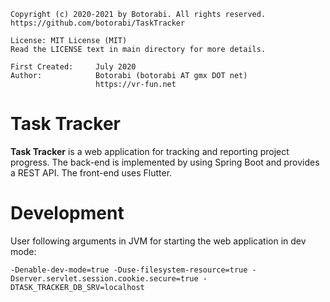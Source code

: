     Copyright (c) 2020-2021 by Botorabi. All rights reserved.
    https://github.com/botorabi/TaskTracker

    License: MIT License (MIT)
    Read the LICENSE text in main directory for more details.

    First Created:     July 2020
    Author:            Botorabi (botorabi AT gmx DOT net)
                       https://vr-fun.net


# Task Tracker

**Task Tracker** is a web application for tracking and reporting project progress. The back-end is implemented by using Spring Boot and provides a REST API. The front-end uses Flutter.

# Development

User following arguments in JVM for starting the web application in dev mode:

```-Denable-dev-mode=true -Duse-filesystem-resource=true -Dserver.servlet.session.cookie.secure=true -DTASK_TRACKER_DB_SRV=localhost```
